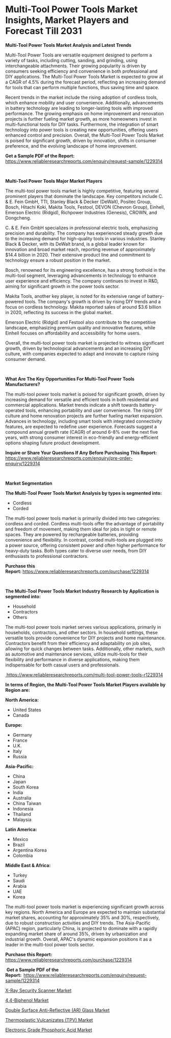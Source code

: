 <p><h1>Multi-Tool Power Tools Market Insights, Market Players and Forecast Till 2031</h1></p><p><strong>Multi-Tool Power Tools Market Analysis and Latest Trends</strong></p>
<p><p>Multi-Tool Power Tools are versatile equipment designed to perform a variety of tasks, including cutting, sanding, and grinding, using interchangeable attachments. Their growing popularity is driven by consumers seeking efficiency and convenience in both professional and DIY applications. The Multi-Tool Power Tools Market is expected to grow at a CAGR of 4.5% during the forecast period, reflecting an increasing demand for tools that can perform multiple functions, thus saving time and space.</p><p>Recent trends in the market include the rising adoption of cordless tools, which enhance mobility and user convenience. Additionally, advancements in battery technology are leading to longer-lasting tools with improved performance. The growing emphasis on home improvement and renovation projects is further fueling market growth, as more homeowners invest in multi-functional tools for DIY tasks. Furthermore, the integration of smart technology into power tools is creating new opportunities, offering users enhanced control and precision. Overall, the Multi-Tool Power Tools Market is poised for significant growth, driven by innovation, shifts in consumer preference, and the evolving landscape of home improvement.</p></p>
<p><strong>Get a Sample PDF of the Report:&nbsp;</strong> <a href="https://www.reliableresearchreports.com/enquiry/request-sample/1229314?utm_campaign=36&utm_medium=2&utm_source=Github&utm_content=ia&utm_term=29122024&utm_id=multi-tool-power-tools">https://www.reliableresearchreports.com/enquiry/request-sample/1229314</a></p>
<p>&nbsp;</p>
<p><strong>Multi-Tool Power Tools Major Market Players</strong></p>
<p><p>The multi-tool power tools market is highly competitive, featuring several prominent players that dominate the landscape. Key competitors include C. & E. Fein GmbH, TTI, Stanley Black & Decker (DeWalt), Positec Group, Bosch, Hitachi Koki, Makita Tools, Festool, DEVON (Chevron Group), Einhell, Emerson Electric (Ridgid), Richpower Industries (Genesis), CROWN, and Dongcheng.</p><p>C. & E. Fein GmbH specializes in professional electric tools, emphasizing precision and durability. The company has experienced steady growth due to the increasing demand for high-quality tools in various industries. Stanley Black & Decker, with its DeWalt brand, is a global leader known for innovation and broad market reach, reporting revenue of approximately $14.4 billion in 2020. Their extensive product line and commitment to technology ensure a robust position in the market.</p><p>Bosch, renowned for its engineering excellence, has a strong foothold in the multi-tool segment, leveraging advancements in technology to enhance user experience and efficiency. The company continues to invest in R&D, aiming for significant growth in the power tools sector.</p><p>Makita Tools, another key player, is noted for its extensive range of battery-powered tools. The company's growth is driven by rising DIY trends and a focus on cordless technology. Makita reported sales of around $3.6 billion in 2020, reflecting its success in the global market.</p><p>Emerson Electric (Ridgid) and Festool also contribute to the competitive landscape, emphasizing premium quality and innovative features, while Einhell focuses on affordability and accessibility for home users.</p><p>Overall, the multi-tool power tools market is projected to witness significant growth, driven by technological advancements and an increasing DIY culture, with companies expected to adapt and innovate to capture rising consumer demand.</p></p>
<p>&nbsp;</p>
<p><strong>What Are The Key Opportunities For Multi-Tool Power Tools Manufacturers?</strong></p>
<p><p>The multi-tool power tools market is poised for significant growth, driven by increasing demand for versatile and efficient tools in both residential and commercial applications. Market trends indicate a shift towards battery-operated tools, enhancing portability and user convenience. The rising DIY culture and home renovation projects are further fueling market expansion. Advances in technology, including smart tools with integrated connectivity features, are expected to redefine user experience. Forecasts suggest a compound annual growth rate (CAGR) of around 6-8% over the next five years, with strong consumer interest in eco-friendly and energy-efficient options shaping future product development.</p></p>
<p><strong>Inquire or Share Your Questions If Any Before Purchasing This Report:</strong> <a href="https://www.reliableresearchreports.com/enquiry/pre-order-enquiry/1229314?utm_campaign=36&utm_medium=2&utm_source=Github&utm_content=ia&utm_term=29122024&utm_id=multi-tool-power-tools">https://www.reliableresearchreports.com/enquiry/pre-order-enquiry/1229314</a></p>
<p>&nbsp;</p>
<p><strong>Market Segmentation</strong></p>
<p><strong>The Multi-Tool Power Tools Market Analysis by types is segmented into:</strong></p>
<p><ul><li>Cordless</li><li>Corded</li></ul></p>
<p><p>The multi-tool power tools market is primarily divided into two categories: cordless and corded. Cordless multi-tools offer the advantage of portability and freedom of movement, making them ideal for jobs in tight or remote spaces. They are powered by rechargeable batteries, providing convenience and flexibility. In contrast, corded multi-tools are plugged into a power source, offering consistent power and often higher performance for heavy-duty tasks. Both types cater to diverse user needs, from DIY enthusiasts to professional contractors.</p></p>
<p><strong>Purchase this Report:&nbsp;</strong><a href="https://www.reliableresearchreports.com/purchase/1229314?utm_campaign=36&utm_medium=2&utm_source=Github&utm_content=ia&utm_term=29122024&utm_id=multi-tool-power-tools">https://www.reliableresearchreports.com/purchase/1229314</a></p>
<p>&nbsp;</p>
<p><strong>The Multi-Tool Power Tools Market Industry Research by Application is segmented into:</strong></p>
<p><ul><li>Household</li><li>Contractors</li><li>Others</li></ul></p>
<p><p>The multi-tool power tools market serves various applications, primarily in households, contractors, and other sectors. In household settings, these versatile tools provide convenience for DIY projects and home maintenance. Contractors benefit from their efficiency and adaptability on job sites, allowing for quick changes between tasks. Additionally, other markets, such as automotive and maintenance services, utilize multi-tools for their flexibility and performance in diverse applications, making them indispensable for both casual users and professionals.</p></p>
<p><a href="https://www.reliableresearchreports.com/multi-tool-power-tools-r1229314?utm_campaign=36&utm_medium=2&utm_source=Github&utm_content=ia&utm_term=29122024&utm_id=multi-tool-power-tools">&nbsp;https://www.reliableresearchreports.com/multi-tool-power-tools-r1229314</a></p>
<p><strong>In terms of Region, the Multi-Tool Power Tools Market Players available by Region are:</strong></p>
<p>
    <p> <strong> North America: </strong>
        <ul>
            <li>United States</li>
            <li>Canada</li>
        </ul>
        </p> 
    <p> <strong> Europe: </strong>
        <ul>
            <li>Germany</li>
            <li>France</li>
            <li>U.K.</li>
            <li>Italy</li>
            <li>Russia</li>
        </ul>
        </p> 
    <p> <strong> Asia-Pacific: </strong>
        <ul>
            <li>China</li>
            <li>Japan</li>
            <li>South Korea</li>
            <li>India</li>
            <li>Australia</li>
            <li>China Taiwan</li>
            <li>Indonesia</li>
            <li>Thailand</li>
            <li>Malaysia</li>
        </ul>
        </p> 
    <p> <strong> Latin America: </strong>
        <ul>
            <li>Mexico</li>
            <li>Brazil</li>
            <li>Argentina Korea</li>
            <li>Colombia</li>
        </ul>
        </p> 
    <p> <strong> Middle East & Africa: </strong>
        <ul>
            <li>Turkey</li>
            <li>Saudi</li>
            <li>Arabia</li>
            <li>UAE</li>
            <li>Korea</li>
        </ul>
    </p>
    </p>
<p><p>The multi-tool power tools market is experiencing significant growth across key regions. North America and Europe are expected to maintain substantial market shares, accounting for approximately 35% and 30%, respectively, due to robust construction activities and DIY trends. The Asia-Pacific (APAC) region, particularly China, is projected to dominate with a rapidly expanding market share of around 35%, driven by urbanization and industrial growth. Overall, APAC's dynamic expansion positions it as a leader in the multi-tool power tools sector.</p></p>
<p><strong>Purchase this Report: </strong><a href="https://www.reliableresearchreports.com/purchase/1229314?utm_campaign=36&utm_medium=2&utm_source=Github&utm_content=ia&utm_term=29122024&utm_id=multi-tool-power-tools">https://www.reliableresearchreports.com/purchase/1229314</a></p>
<p>&nbsp;<strong>Get a Sample PDF of the Report:&nbsp;&nbsp;</strong><a href="https://www.reliableresearchreports.com/enquiry/request-sample/1229314?utm_campaign=36&utm_medium=2&utm_source=Github&utm_content=ia&utm_term=29122024&utm_id=multi-tool-power-tools">https://www.reliableresearchreports.com/enquiry/request-sample/1229314</a></p>
<p><strong></strong></p>
<p><p><a href="https://github.com/cheryjhonson/Market-Research-Report-List-1/blob/main/x-ray-security-scanner-market.md?utm_campaign=36&utm_medium=2&utm_source=Github&utm_content=ia&utm_term=29122024&utm_id=multi-tool-power-tools">X-Ray Security Scanner Market</a></p><p><a href="https://github.com/dierdrecrichton210/Market-Research-Report-List-1/blob/main/44-biphenol-market.md?utm_campaign=36&utm_medium=2&utm_source=Github&utm_content=ia&utm_term=29122024&utm_id=multi-tool-power-tools">4,4-Biphenol Market</a></p><p><a href="https://github.com/tamvrosiya/Market-Research-Report-List-6/blob/main/double-surface-anti-reflective-ar-glass-market.md?utm_campaign=36&utm_medium=2&utm_source=Github&utm_content=ia&utm_term=29122024&utm_id=multi-tool-power-tools">Double Surface Anti-Reflective (AR) Glass Market</a></p><p><a href="https://github.com/SanjidaKhan901/Market-Research-Report-List-1/blob/main/thermoplastic-vulcanizates-tpv-market.md?utm_campaign=36&utm_medium=2&utm_source=Github&utm_content=ia&utm_term=29122024&utm_id=multi-tool-power-tools">Thermoplastic Vulcanizates (TPV) Market</a></p><p><a href="https://github.com/AngelaWalsh696/Market-Research-Report-List-1/blob/main/electronic-grade-phosphoric-acid-market.md?utm_campaign=36&utm_medium=2&utm_source=Github&utm_content=ia&utm_term=29122024&utm_id=multi-tool-power-tools">Electronic Grade Phosphoric Acid Market</a></p></p>